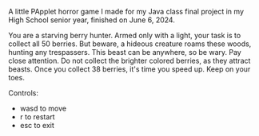 A little PApplet horror game I made for my Java class final project in my High School senior year, finished on June 6, 2024.

You are a starving berry hunter. Armed only with a light, your task is to collect all 50 berries.
But beware, a hideous creature roams these woods, hunting any trespassers. This beast can be anywhere, so be wary.
Pay close attention. Do not collect the brighter colored berries, as they attract beasts.
Once you collect 38 berries, it's time you speed up. Keep on your toes.

Controls:
- wasd to move
- r to restart
- esc to exit
